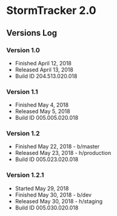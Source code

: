 # StormTracker 2.0
## Versions Log
### Version 1.0
* Finished April 12, 2018
* Released April 13, 2018
* Build ID 204.513.020.018

### Version 1.1
* Finished May 4, 2018
* Released May 5, 2018
* Build ID 005.005.020.018

### Version 1.2
* Finished May 22, 2018 - b/master
* Released May 23, 2018 - h/production
* Build ID 005.023.020.018

### Version 1.2.1
* Started May 29, 2018
* Finished May 30, 2018 - b/dev
* Released May 30, 2018 - h/staging
* Build ID 005.030.020.018